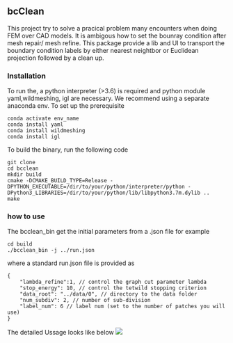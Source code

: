 ## bcClean

This project try to solve a pracical problem many encounters when doing FEM over CAD models. It is ambigous how to set the bounray condition after mesh repair/ mesh refine. This package provide a lib and UI to transport the boundary condition labels by either nearest neightbor or Euclidean projection followed by a clean up.

### Installation
To run the, a python interpreter (>3.6) is required and python module yaml,wildmeshing, igl are necessary. We recommend using a separate anaconda env. To set up the prerequisite
```shell
conda activate env_name
conda install yaml
conda install wildmeshing
conda install igl
```
To build the binary, run the following code
```shell
git clone 
cd bcclean
mkdir build
cmake -DCMAKE_BUILD_TYPE=Release -DPYTHON_EXECUTABLE=/dir/to/your/python/interpreter/python -DPython3_LIBRARIES=/dir/to/your/python/lib/libpython3.7m.dylib ..
make
```

### how to use
The bcclean_bin get the initial parameters from a .json file for example
```shell
cd build
./bcclean_bin -j ../run.json
```
where a standard run.json file is provided as
```jsonc
{
    "lambda_refine":1, // control the graph cut parameter lambda
    "stop_energy": 10, // control the tetwild stopping criterion
    "data_root": "../data/0", // directory to the data folder
    "num_subdiv": 2, // number of sub-division
    "label_num": 6 // label num (set to the number of patches you will use)
}
```
The detailed Ussage looks like below
![](README_support/blur.gif)
